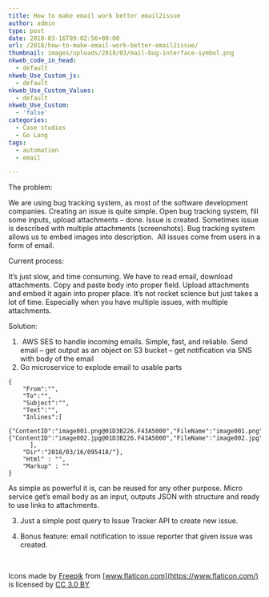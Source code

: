 ```yaml
---
title: How to make email work better email2issue
author: admin
type: post
date: 2018-03-16T09:02:56+00:00
url: /2018/how-to-make-email-work-better-email2issue/
thumbnail: images/uploads/2018/03/mail-bug-interface-symbol.png
nkweb_code_in_head:
  - default
nkweb_Use_Custom_js:
  - default
nkweb_Use_Custom_Values:
  - default
nkweb_Use_Custom:
  - 'false'
categories:
  - Case studies
  - Go Lang
tags:
  - automation
  - email

---
```

The problem:

We are using bug tracking system, as most of the software development companies. Creating an issue is quite simple. Open bug tracking system, fill some inputs, upload attachments &#8211; done. Issue is created. Sometimes issue is described with multiple attachments (screenshots). Bug tracking system allows us to embed images into description.  All issues come from users in a form of email.

<!--more-->

Current process:

It&#8217;s just slow, and time consuming. We have to read email, download attachments. Copy and paste body into proper field. Upload attachments and embed it again into proper place. It&#8217;s not rocket science but just takes a lot of time. Especially when you have multiple issues, with multiple attachments.

Solution:

  1.  AWS SES to handle incoming emails. Simple, fast, and reliable. Send email &#8211; get output as an object on S3 bucket &#8211; get notification via SNS with body of the email
  2. Go microservice to explode email to usable parts 
```
{
    "From":"",
    "To":"",
    "Subject":"",
    "Text":"",
    "Inlines":[
      {"ContentID":"image001.png@01D3B226.F43A5000","FileName":"image001.png"},{"ContentID":"image002.jpg@01D3B226.F43A5000","FileName":"image002.jpg"}
      ],
    "Dir":"2018/03/16/095418/"},
    "Html" : "",
    "Markup" : ""
}
```
  As simple as powerful it is, can be reused for any other purpose. Micro service get&#8217;s email body as an input, outputs JSON with structure and ready to use links to attachments.
  
  3. Just a simple post query to Issue Tracker API to create new issue.

  4. Bonus feature: email notification to issue reporter that given issue was created.

&nbsp;


Icons made by [Freepik](http://www.freepik.com) from [www.flaticon.com](https://www.flaticon.com/) is licensed by [CC 3.0 BY](http://creativecommons.org/licenses/by/3.0/)
